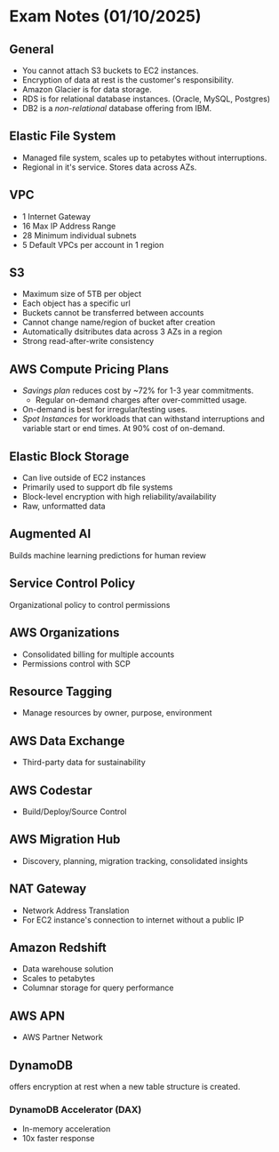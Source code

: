 # Exam Notes (01/10/2025) 

## General
* You cannot attach S3 buckets to EC2 instances.
* Encryption of data at rest is the customer's responsibility.
* Amazon Glacier is for data storage.
* RDS is for relational database instances. (Oracle, MySQL, Postgres)
* DB2 is a _non-relational_ database offering from IBM.


## Elastic File System
* Managed file system, scales up to petabytes without interruptions.
* Regional in it's service. Stores data across AZs.

## VPC
* 1 Internet Gateway
* 16 Max IP Address Range
* 28 Minimum individual subnets
* 5 Default VPCs per account in 1 region

## S3
* Maximum size of 5TB per object
* Each object has a specific url
* Buckets cannot be transferred between accounts
* Cannot change name/region of bucket after creation
* Automatically dsitributes data across 3 AZs in a region
* Strong read-after-write consistency

## AWS Compute Pricing Plans
* *Savings plan* reduces cost by ~72% for 1-3 year commitments.
    * Regular on-demand charges after over-committed usage.
* On-demand is best for irregular/testing uses.
* *Spot Instances* for workloads that can withstand interruptions and variable start or end times. At 90% cost of on-demand.

## Elastic Block Storage
* Can live outside of EC2 instances
* Primarily used to support db file systems
* Block-level encryption with high reliability/availability
* Raw, unformatted data

## Augmented AI
Builds machine learning predictions for human review

## Service Control Policy
Organizational policy to control permissions

## AWS Organizations 
* Consolidated billing for multiple accounts
* Permissions control with SCP

## Resource Tagging
* Manage resources by owner, purpose, environment

## AWS Data Exchange
* Third-party data for sustainability

## AWS Codestar
* Build/Deploy/Source Control

## AWS Migration Hub
* Discovery, planning, migration tracking, consolidated insights

## NAT Gateway
* Network Address Translation
* For EC2 instance's connection to internet without a public IP

## Amazon Redshift
* Data warehouse solution
* Scales to petabytes
* Columnar storage for query performance

## AWS APN
* AWS Partner Network

## DynamoDB 
offers encryption at rest when a new table structure is created.

### DynamoDB Accelerator (DAX)
* In-memory acceleration
* 10x faster response

